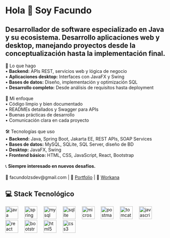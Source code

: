 <h1 align="left">Hola 👋 Soy Facundo</h1>

<h2 align="left">Desarrollador de software especializado en Java y su ecosistema. Desarrollo aplicaciones web y desktop, manejando proyectos desde la conceptualización hasta la implementación final.</h2>

<p align="left">🚀 Lo que hago<br>• <strong>Backend:</strong> APIs REST, servicios web y lógica de negocio<br>• <strong>Aplicaciones desktop:</strong> Interfaces con JavaFX y Swing<br>• <strong>Bases de datos:</strong> Diseño, implementación y optimización SQL<br>• <strong>Desarrollo completo:</strong> Desde análisis de requisitos hasta deployment<br><br>🎯 Mi enfoque<br>• Código limpio y bien documentado<br>• READMEs detallados y Swagger para APIs<br>• Buenas prácticas de desarrollo<br>• Comunicación clara en cada proyecto<br><br>🛠️ Tecnologías que uso<br>• <strong>Backend:</strong> Java, Spring Boot, Jakarta EE, REST APIs, SOAP Services<br>• <strong>Bases de datos:</strong> MySQL, SQLite, SQL Server, diseño de BD<br>• <strong>Desktop:</strong> JavaFX, Swing<br>• <strong>Frontend básico:</strong> HTML, CSS, JavaScript, React, Bootstrap<br><br>📞 <strong>Siempre interesado en nuevos desafíos.</strong><br><br>📧 facundolzsdev@gmail.com | 💼 <a href="https://facundodev.netlify.app">Portfolio</a> | 💼 <a href="https://www.workana.com/freelancer/576993ae1aa288456b78a26c9c82bed1">Workana</a></p>

<h2 align="left">💻 Stack Tecnológico</h2>

<div align="left">
  <img src="https://cdn.jsdelivr.net/gh/devicons/devicon/icons/java/java-original.svg" height="40" alt="java logo"  />
  <img width="12" />
  <img src="https://cdn.jsdelivr.net/gh/devicons/devicon/icons/spring/spring-original.svg" height="40" alt="spring logo"  />
  <img width="12" />
  <img src="https://cdn.jsdelivr.net/gh/devicons/devicon/icons/mysql/mysql-original.svg" height="40" alt="mysql logo"  />
  <img width="12" />
  <img src="https://cdn.jsdelivr.net/gh/devicons/devicon/icons/sqlite/sqlite-original.svg" height="40" alt="sqlite logo" />
  <img width="12" />
  <img src="https://cdn.jsdelivr.net/gh/devicons/devicon/icons/microsoftsqlserver/microsoftsqlserver-plain.svg" height="40" alt="microsoftsqlserver logo"  />
  <img width="12" />
  <img src="https://cdn.simpleicons.org/postman/FF6C37" height="40" alt="postman logo"  />
  <img width="12" />
  <img src="https://cdn.simpleicons.org/apachetomcat/F8DC75" height="40" alt="tomcat logo"  />
  <img width="12" />
  <img src="https://cdn.jsdelivr.net/gh/devicons/devicon/icons/javascript/javascript-original.svg" height="40" alt="javascript logo"  />
  <img width="12" />
  <img src="https://cdn.jsdelivr.net/gh/devicons/devicon/icons/react/react-original.svg" height="40" alt="react logo"  />
  <img width="12" />
  <img src="https://cdn.jsdelivr.net/gh/devicons/devicon/icons/bootstrap/bootstrap-original.svg" height="40" alt="bootstrap logo"  />
  <img width="12" />
  <img src="https://cdn.jsdelivr.net/gh/devicons/devicon/icons/html5/html5-original.svg" height="40" alt="html5 logo"  />
  <img width="12" />
  <img src="https://cdn.jsdelivr.net/gh/devicons/devicon/icons/css3/css3-original.svg" height="40" alt="css3 logo"  />
</div>
